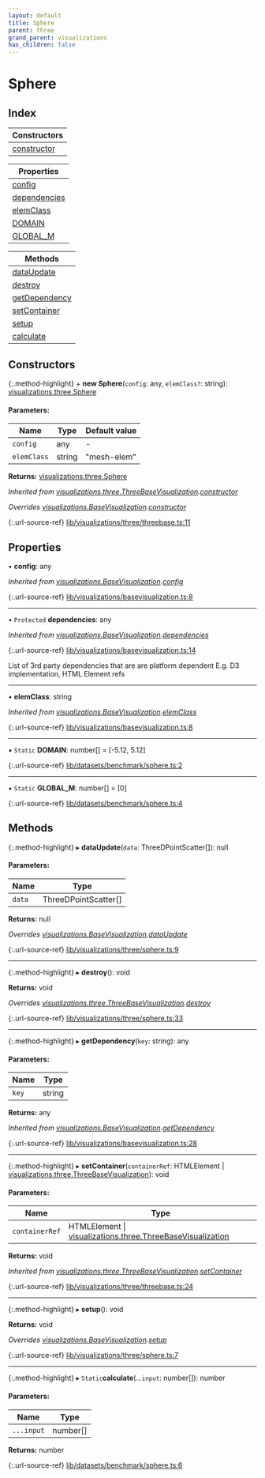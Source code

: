 ```yaml
---
layout: default
title: Sphere
parent: three
grand_parent: visualizations
has_children: false
---
```


# Sphere

## Index

| Constructors |
|-----------|
| [constructor](#constructor) |

| Properties |
|-----------|
| [config](#config) |
| [dependencies](#dependencies) |
| [elemClass](#elemclass) |
| [DOMAIN](#domain) |
| [GLOBAL\_M](#global_m) |

| Methods |
|-----------|
| [dataUpdate](#dataupdate) |
| [destroy](#destroy) |
| [getDependency](#getdependency) |
| [setContainer](#setcontainer) |
| [setup](#setup) |
| [calculate](#calculate) |

## Constructors

{:.method-highlight}
\+ **new Sphere**(`config`: any, `elemClass?`: string): [visualizations.three.Sphere](../visualizations_three_sphere)

#### Parameters:

Name | Type | Default value |
------ | ------ | ------ |
`config` | any | - |
`elemClass` | string | "mesh-elem" |

**Returns:** [visualizations.three.Sphere](../visualizations_three_sphere)

*Inherited from [visualizations.three.ThreeBaseVisualization](../visualizations_three_threebasevisualization).[constructor](../visualizations_three_threebasevisualization#constructor)*

*Overrides [visualizations.BaseVisualization](../visualizations_basevisualization).[constructor](../visualizations_basevisualization#constructor)*

{:.url-source-ref}
[lib/visualizations/three/threebase.ts:11](https://github.com/ascentcore/dataspot/blob/dbc9f09/lib/visualizations/three/threebase.ts#L11)

## Properties

•  **config**: any

*Inherited from [visualizations.BaseVisualization](../visualizations_basevisualization).[config](../visualizations_basevisualization#config)*

{:.url-source-ref}
[lib/visualizations/basevisualization.ts:8](https://github.com/ascentcore/dataspot/blob/dbc9f09/lib/visualizations/basevisualization.ts#L8)

___

• `Protected` **dependencies**: any

*Inherited from [visualizations.BaseVisualization](../visualizations_basevisualization).[dependencies](../visualizations_basevisualization#dependencies)*

{:.url-source-ref}
[lib/visualizations/basevisualization.ts:14](https://github.com/ascentcore/dataspot/blob/dbc9f09/lib/visualizations/basevisualization.ts#L14)

List of 3rd party dependencies that are are platform dependent
E.g. D3 implementation, HTML Element refs

___

•  **elemClass**: string

*Inherited from [visualizations.BaseVisualization](../visualizations_basevisualization).[elemClass](../visualizations_basevisualization#elemclass)*

{:.url-source-ref}
[lib/visualizations/basevisualization.ts:8](https://github.com/ascentcore/dataspot/blob/dbc9f09/lib/visualizations/basevisualization.ts#L8)

___

▪ `Static` **DOMAIN**: number[] = [-5.12, 5.12]

{:.url-source-ref}
[lib/datasets/benchmark/sphere.ts:2](https://github.com/ascentcore/dataspot/blob/dbc9f09/lib/datasets/benchmark/sphere.ts#L2)

___

▪ `Static` **GLOBAL\_M**: number[] = [0]

{:.url-source-ref}
[lib/datasets/benchmark/sphere.ts:4](https://github.com/ascentcore/dataspot/blob/dbc9f09/lib/datasets/benchmark/sphere.ts#L4)

## Methods

{:.method-highlight}
▸ **dataUpdate**(`data`: ThreeDPointScatter[]): null

#### Parameters:

Name | Type |
------ | ------ |
`data` | ThreeDPointScatter[] |

**Returns:** null

*Overrides [visualizations.BaseVisualization](../visualizations_basevisualization).[dataUpdate](../visualizations_basevisualization#dataupdate)*

{:.url-source-ref}
[lib/visualizations/three/sphere.ts:9](https://github.com/ascentcore/dataspot/blob/dbc9f09/lib/visualizations/three/sphere.ts#L9)

___

{:.method-highlight}
▸ **destroy**(): void

**Returns:** void

*Overrides [visualizations.three.ThreeBaseVisualization](../visualizations_three_threebasevisualization).[destroy](../visualizations_three_threebasevisualization#destroy)*

{:.url-source-ref}
[lib/visualizations/three/sphere.ts:33](https://github.com/ascentcore/dataspot/blob/dbc9f09/lib/visualizations/three/sphere.ts#L33)

___

{:.method-highlight}
▸ **getDependency**(`key`: string): any

#### Parameters:

Name | Type |
------ | ------ |
`key` | string |

**Returns:** any

*Inherited from [visualizations.BaseVisualization](../visualizations_basevisualization).[getDependency](../visualizations_basevisualization#getdependency)*

{:.url-source-ref}
[lib/visualizations/basevisualization.ts:28](https://github.com/ascentcore/dataspot/blob/dbc9f09/lib/visualizations/basevisualization.ts#L28)

___

{:.method-highlight}
▸ **setContainer**(`containerRef`: HTMLElement \| [visualizations.three.ThreeBaseVisualization](../visualizations_three_threebasevisualization)): void

#### Parameters:

Name | Type |
------ | ------ |
`containerRef` | HTMLElement \| [visualizations.three.ThreeBaseVisualization](../visualizations_three_threebasevisualization) |

**Returns:** void

*Inherited from [visualizations.three.ThreeBaseVisualization](../visualizations_three_threebasevisualization).[setContainer](../visualizations_three_threebasevisualization#setcontainer)*

{:.url-source-ref}
[lib/visualizations/three/threebase.ts:24](https://github.com/ascentcore/dataspot/blob/dbc9f09/lib/visualizations/three/threebase.ts#L24)

___

{:.method-highlight}
▸ **setup**(): void

**Returns:** void

*Overrides [visualizations.BaseVisualization](../visualizations_basevisualization).[setup](../visualizations_basevisualization#setup)*

{:.url-source-ref}
[lib/visualizations/three/sphere.ts:7](https://github.com/ascentcore/dataspot/blob/dbc9f09/lib/visualizations/three/sphere.ts#L7)

___

{:.method-highlight}
▸ `Static`**calculate**(...`input`: number[]): number

#### Parameters:

Name | Type |
------ | ------ |
`...input` | number[] |

**Returns:** number

{:.url-source-ref}
[lib/datasets/benchmark/sphere.ts:6](https://github.com/ascentcore/dataspot/blob/dbc9f09/lib/datasets/benchmark/sphere.ts#L6)
